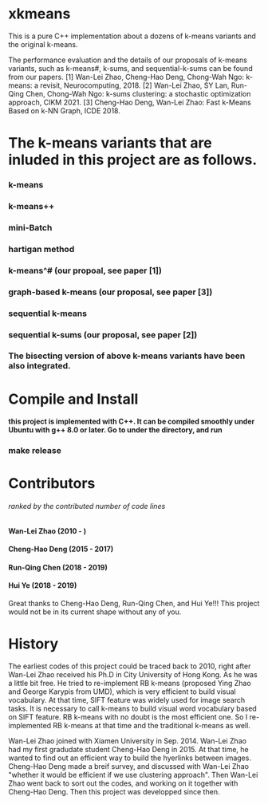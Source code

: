 # xkmeans
This is a pure C++ implementation about a dozens of k-means variants and the original k-means.

The performance evaluation and the details of our proposals of k-means variants, such as k-means#, k-sums, and sequential-k-sums can be found from our papers.
[1] Wan-Lei Zhao, Cheng-Hao Deng, Chong-Wah Ngo: k-means: a revisit, Neurocomputing, 2018.
[2] Wan-Lei Zhao, SY Lan, Run-Qing Chen, Chong-Wah Ngo: k-sums clustering: a stochastic optimization approach, CIKM 2021.
[3] Cheng-Hao Deng, Wan-Lei Zhao: Fast k-Means Based on k-NN Graph, ICDE 2018.


# The k-means variants that are inluded in this project are as follows.
### k-means
### k-means++
### mini-Batch
### hartigan method
### k-means^# (our propoal, see paper [1])
### graph-based k-means (our proposal, see paper [3])
### sequential k-means
### sequential k-sums (our proposal, see paper [2])
### The bisecting version of above k-means variants have been also integrated.

# Compile and Install
#### this project is implemented with C++. It can be compiled smoothly under Ubuntu with g++ 8.0 or later. Go to under the directory, and run
### <b> make release </b>

# Contributors 
###### ranked by the contributed number of code lines
#### Wan-Lei Zhao (2010 - )
#### Cheng-Hao Deng (2015 - 2017)
#### Run-Qing Chen (2018 - 2019)
#### Hui Ye (2018 - 2019)

Great thanks to Cheng-Hao Deng, Run-Qing Chen, and Hui Ye!!! This project would not be in its current shape without any of you.

# History
The earliest codes of this project could be traced back to 2010, right after Wan-Lei Zhao received his Ph.D in City University of Hong Kong. As he was a little bit free. He tried to re-implement RB k-means (proposed Ying Zhao and George Karypis from UMD), which is very efficient to build visual vocabulary. At that time, SIFT feature was widely used for image search tasks. It is necessary to call k-means to build visual word vocabulary based on SIFT feature. RB k-means with no doubt is the most efficient one. So I re-implemented RB k-means at that time and the traditional k-means as well.

Wan-Lei Zhao joined with Xiamen University in Sep. 2014. Wan-Lei Zhao had my first gradudate student Cheng-Hao Deng in 2015. At that time, he wanted to find out an efficient way to build the hyerlinks between images. Cheng-Hao Deng made a breif survey, and discussed with Wan-Lei Zhao "whether it would be efficient if we use clustering approach". Then Wan-Lei Zhao went back to sort out the codes, and working on it together with Cheng-Hao Deng. Then this project was developped since then.
